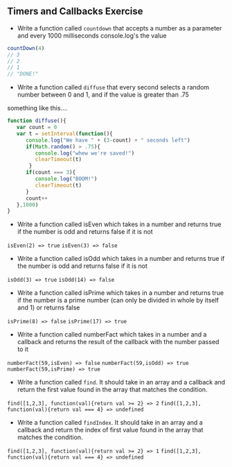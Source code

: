 ## Timers and Callbacks Exercise

- Write a function called `countdown` that accepts a number as a parameter and every 1000 milliseconds console.log's the value 

```javascript
countDown(4)
// 3
// 2
// 1
// "DONE!"
```

- Write a function called `diffuse` that every second selects a random number between 0 and 1, and if the value is greater than .75

something like this....
```javascript
function diffuse(){
   var count = 0
   var t = setInterval(function(){
      console.log("We have " + (3-count) + " seconds left")
      if(Math.random() > .75){
         console.log("whew we're saved!")
         clearTimeout(t)
       }
      if(count === 3){
         console.log("BOOM!")
         clearTimeout(t)
      }
      count++
   },1000)
}
```

- Write a function called isEven which takes in a number and returns true if the number is odd and returns false if it is not

`isEven(2) => true`
`isEven(3) => false`

- Write a function called isOdd which takes in a number and returns true if the number is odd and returns false if it is not

`isOdd(3) => true`
`isOdd(14) => false`

- Write a function called isPrime which takes in a number and returns true if the number is a prime number (can only be divided in whole by itself and 1) or returns false

`isPrime(8) => false`
`isPrime(17) => true`

- Write a function called numberFact which takes in a number and a callback and returns the result of the callback with the number passed to it

`numberFact(59,isEven) => false`
`numberFact(59,isOdd) => true`
`numberFact(59,isPrime) => true`

- Write a function called `find`. It should take in an array and a callback and return the first value found in the array that matches the condition. 

`find([1,2,3], function(val){return val >= 2} => 2`
`find([1,2,3], function(val){return val === 4} => undefined`

- Write a function called `findIndex`. It should take in an array and a callback and return the index of first value found in the array that matches the condition. 

`find([1,2,3], function(val){return val >= 2} => 1`
`find([1,2,3], function(val){return val === 4} => undefined`
